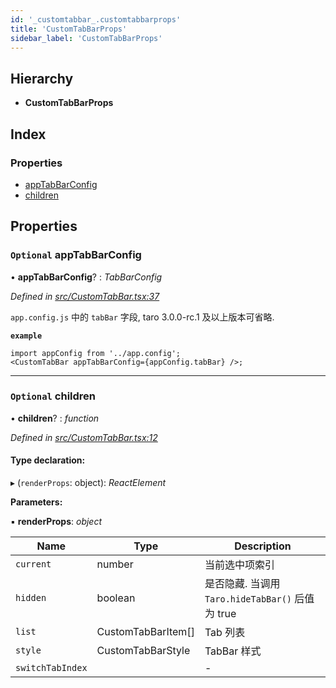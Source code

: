 ```yaml
---
id: '_customtabbar_.customtabbarprops'
title: 'CustomTabBarProps'
sidebar_label: 'CustomTabBarProps'
---
```


## Hierarchy

- **CustomTabBarProps**

## Index

### Properties

- [appTabBarConfig](_customtabbar_.customtabbarprops.md#optional-apptabbarconfig)
- [children](_customtabbar_.customtabbarprops.md#optional-children)

## Properties

### `Optional` appTabBarConfig

• **appTabBarConfig**? : _TabBarConfig_

_Defined in [src/CustomTabBar.tsx:37](https://github.com/tarojsx/ui/blob/v0.11.0/src/CustomTabBar.tsx#L37)_

`app.config.js` 中的 `tabBar` 字段, taro 3.0.0-rc.1 及以上版本可省略.

**`example`**

```tsx
import appConfig from '../app.config';
<CustomTabBar appTabBarConfig={appConfig.tabBar} />;
```

---

### `Optional` children

• **children**? : _function_

_Defined in [src/CustomTabBar.tsx:12](https://github.com/tarojsx/ui/blob/v0.11.0/src/CustomTabBar.tsx#L12)_

#### Type declaration:

▸ (`renderProps`: object): _ReactElement_

**Parameters:**

▪ **renderProps**: _object_

| Name             | Type               | Description                                      |
| ---------------- | ------------------ | ------------------------------------------------ |
| `current`        | number             | 当前选中项索引                                   |
| `hidden`         | boolean            | 是否隐藏. 当调用 `Taro.hideTabBar()` 后值为 true |
| `list`           | CustomTabBarItem[] | Tab 列表                                         |
| `style`          | CustomTabBarStyle  | TabBar 样式                                      |
| `switchTabIndex` |                    | -                                                |
